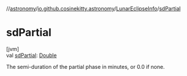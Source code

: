 //[astronomy](../../../index.md)/[io.github.cosinekitty.astronomy](../index.md)/[LunarEclipseInfo](index.md)/[sdPartial](sd-partial.md)

# sdPartial

[jvm]\
val [sdPartial](sd-partial.md): [Double](https://kotlinlang.org/api/latest/jvm/stdlib/kotlin/-double/index.html)

The semi-duration of the partial phase in minutes, or 0.0 if none.

